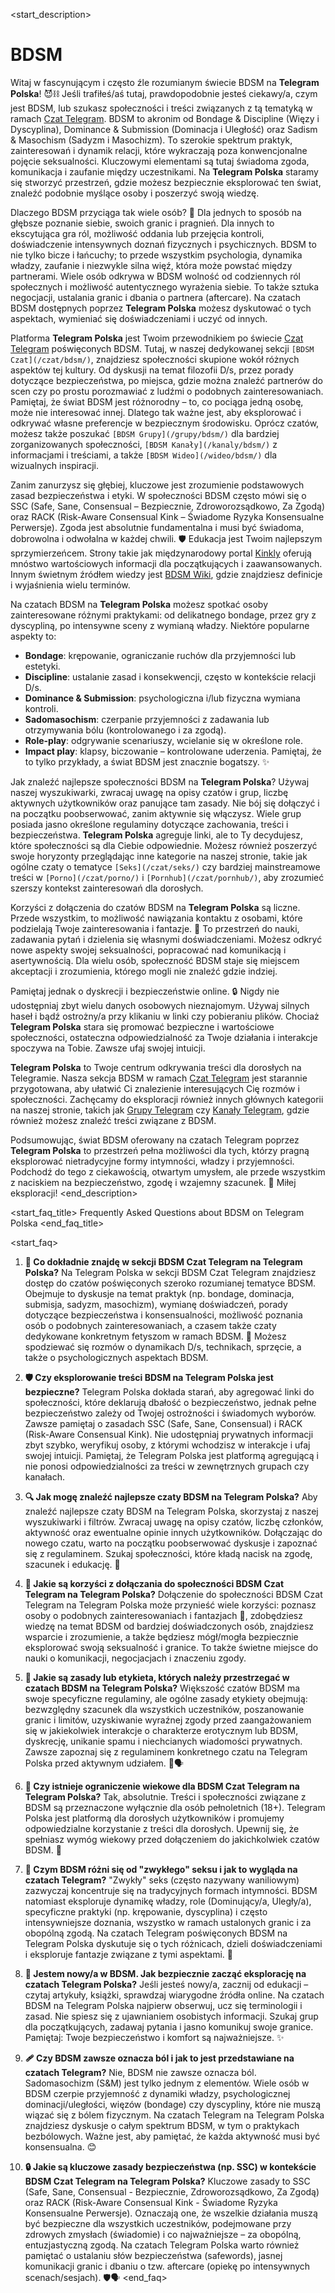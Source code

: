 <start_description>
# BDSM

Witaj w fascynującym i często źle rozumianym świecie BDSM na **Telegram Polska**! 😈⛓️ Jeśli trafiłeś/aś tutaj, prawdopodobnie jesteś ciekawy/a, czym jest BDSM, lub szukasz społeczności i treści związanych z tą tematyką w ramach [Czat Telegram](/czat/). BDSM to akronim od Bondage & Discipline (Więzy i Dyscyplina), Dominance & Submission (Dominacja i Uległość) oraz Sadism & Masochism (Sadyzm i Masochizm). To szerokie spektrum praktyk, zainteresowań i dynamik relacji, które wykraczają poza konwencjonalne pojęcie seksualności. Kluczowymi elementami są tutaj świadoma zgoda, komunikacja i zaufanie między uczestnikami. Na **Telegram Polska** staramy się stworzyć przestrzeń, gdzie możesz bezpiecznie eksplorować ten świat, znaleźć podobnie myślące osoby i poszerzyć swoją wiedzę.

Dlaczego BDSM przyciąga tak wiele osób? 🤔 Dla jednych to sposób na głębsze poznanie siebie, swoich granic i pragnień. Dla innych to ekscytująca gra ról, możliwość oddania lub przejęcia kontroli, doświadczenie intensywnych doznań fizycznych i psychicznych. BDSM to nie tylko bicze i łańcuchy; to przede wszystkim psychologia, dynamika władzy, zaufanie i niezwykle silna więź, która może powstać między partnerami. Wiele osób odkrywa w BDSM wolność od codziennych ról społecznych i możliwość autentycznego wyrażenia siebie. To także sztuka negocjacji, ustalania granic i dbania o partnera (aftercare). Na czatach BDSM dostępnych poprzez **Telegram Polska** możesz dyskutować o tych aspektach, wymieniać się doświadczeniami i uczyć od innych.

Platforma **Telegram Polska** jest Twoim przewodnikiem po świecie [Czat Telegram](/czat/) poświęconych BDSM. Tutaj, w naszej dedykowanej sekcji `[BDSM Czat](/czat/bdsm/)`, znajdziesz społeczności skupione wokół różnych aspektów tej kultury. Od dyskusji na temat filozofii D/s, przez porady dotyczące bezpieczeństwa, po miejsca, gdzie można znaleźć partnerów do scen czy po prostu porozmawiać z ludźmi o podobnych zainteresowaniach. Pamiętaj, że świat BDSM jest różnorodny – to, co pociąga jedną osobę, może nie interesować innej. Dlatego tak ważne jest, aby eksplorować i odkrywać własne preferencje w bezpiecznym środowisku. Oprócz czatów, możesz także poszukać `[BDSM Grupy](/grupy/bdsm/)` dla bardziej zorganizowanych społeczności, `[BDSM Kanały](/kanaly/bdsm/)` z informacjami i treściami, a także `[BDSM Wideo](/wideo/bdsm/)` dla wizualnych inspiracji.

Zanim zanurzysz się głębiej, kluczowe jest zrozumienie podstawowych zasad bezpieczeństwa i etyki. W społeczności BDSM często mówi się o SSC (Safe, Sane, Consensual – Bezpiecznie, Zdroworozsądkowo, Za Zgodą) oraz RACK (Risk-Aware Consensual Kink – Świadome Ryzyka Konsensualne Perwersje). Zgoda jest absolutnie fundamentalna i musi być świadoma, dobrowolna i odwołalna w każdej chwili. 🛡️ Edukacja jest Twoim najlepszym sprzymierzeńcem. Strony takie jak międzynarodowy portal [Kinkly](https://www.kinkly.com/) oferują mnóstwo wartościowych informacji dla początkujących i zaawansowanych. Innym świetnym źródłem wiedzy jest [BDSM Wiki](https://bdsmwiki.info/), gdzie znajdziesz definicje i wyjaśnienia wielu terminów.

Na czatach BDSM na **Telegram Polska** możesz spotkać osoby zainteresowane różnymi praktykami: od delikatnego bondage, przez gry z dyscypliną, po intensywne sceny z wymianą władzy. Niektóre popularne aspekty to:
*   **Bondage**: krępowanie, ograniczanie ruchów dla przyjemności lub estetyki.
*   **Discipline**: ustalanie zasad i konsekwencji, często w kontekście relacji D/s.
*   **Dominance & Submission**: psychologiczna i/lub fizyczna wymiana kontroli.
*   **Sadomasochism**: czerpanie przyjemności z zadawania lub otrzymywania bólu (kontrolowanego i za zgodą).
*   **Role-play**: odgrywanie scenariuszy, wcielanie się w określone role.
*   **Impact play**: klapsy, biczowanie – kontrolowane uderzenia.
Pamiętaj, że to tylko przykłady, a świat BDSM jest znacznie bogatszy. ✨

Jak znaleźć najlepsze społeczności BDSM na **Telegram Polska**? Używaj naszej wyszukiwarki, zwracaj uwagę na opisy czatów i grup, liczbę aktywnych użytkowników oraz panujące tam zasady. Nie bój się dołączyć i na początku poobserwować, zanim aktywnie się włączysz. Wiele grup posiada jasno określone regulaminy dotyczące zachowania, treści i bezpieczeństwa. **Telegram Polska** agreguje linki, ale to Ty decydujesz, które społeczności są dla Ciebie odpowiednie. Możesz również poszerzyć swoje horyzonty przeglądając inne kategorie na naszej stronie, takie jak ogólne czaty o tematyce `[Seks](/czat/seks/)` czy bardziej mainstreamowe treści w `[Porno](/czat/porno/)` i `[Pornhub](/czat/pornhub/)`, aby zrozumieć szerszy kontekst zainteresowań dla dorosłych.

Korzyści z dołączenia do czatów BDSM na **Telegram Polska** są liczne. Przede wszystkim, to możliwość nawiązania kontaktu z osobami, które podzielają Twoje zainteresowania i fantazje. 💬 To przestrzeń do nauki, zadawania pytań i dzielenia się własnymi doświadczeniami. Możesz odkryć nowe aspekty swojej seksualności, popracować nad komunikacją i asertywnością. Dla wielu osób, społeczność BDSM staje się miejscem akceptacji i zrozumienia, którego mogli nie znaleźć gdzie indziej.

Pamiętaj jednak o dyskrecji i bezpieczeństwie online. 🔒 Nigdy nie udostępniaj zbyt wielu danych osobowych nieznajomym. Używaj silnych haseł i bądź ostrożny/a przy klikaniu w linki czy pobieraniu plików. Chociaż **Telegram Polska** stara się promować bezpieczne i wartościowe społeczności, ostateczna odpowiedzialność za Twoje działania i interakcje spoczywa na Tobie. Zawsze ufaj swojej intuicji.

**Telegram Polska** to Twoje centrum odkrywania treści dla dorosłych na Telegramie. Nasza sekcja BDSM w ramach [Czat Telegram](/czat/) jest starannie przygotowana, aby ułatwić Ci znalezienie interesujących Cię rozmów i społeczności. Zachęcamy do eksploracji również innych głównych kategorii na naszej stronie, takich jak [Grupy Telegram](/grupy/) czy [Kanały Telegram](/kanaly/), gdzie również możesz znaleźć treści związane z BDSM.

Podsumowując, świat BDSM oferowany na czatach Telegram poprzez **Telegram Polska** to przestrzeń pełna możliwości dla tych, którzy pragną eksplorować nietradycyjne formy intymności, władzy i przyjemności. Podchodź do tego z ciekawością, otwartym umysłem, ale przede wszystkim z naciskiem na bezpieczeństwo, zgodę i wzajemny szacunek. 🚀 Miłej eksploracji!
<end_description>

<start_faq_title>
Frequently Asked Questions about BDSM on Telegram Polska
<end_faq_title>

<start_faq>
1. **🤔 Co dokładnie znajdę w sekcji BDSM Czat Telegram na Telegram Polska?**
Na Telegram Polska w sekcji BDSM Czat Telegram znajdziesz dostęp do czatów poświęconych szeroko rozumianej tematyce BDSM. Obejmuje to dyskusje na temat praktyk (np. bondage, dominacja, submisja, sadyzm, masochizm), wymianę doświadczeń, porady dotyczące bezpieczeństwa i konsensualności, możliwość poznania osób o podobnych zainteresowaniach, a czasem także czaty dedykowane konkretnym fetyszom w ramach BDSM. 💬 Możesz spodziewać się rozmów o dynamikach D/s, technikach, sprzęcie, a także o psychologicznych aspektach BDSM.

2. **🛡️ Czy eksplorowanie treści BDSM na Telegram Polska jest bezpieczne?**
Telegram Polska dokłada starań, aby agregować linki do społeczności, które deklarują dbałość o bezpieczeństwo, jednak pełne bezpieczeństwo zależy od Twojej ostrożności i świadomych wyborów. Zawsze pamiętaj o zasadach SSC (Safe, Sane, Consensual) i RACK (Risk-Aware Consensual Kink). Nie udostępniaj prywatnych informacji zbyt szybko, weryfikuj osoby, z którymi wchodzisz w interakcje i ufaj swojej intuicji. Pamiętaj, że Telegram Polska jest platformą agregującą i nie ponosi odpowiedzialności za treści w zewnętrznych grupach czy kanałach.

3. **🔍 Jak mogę znaleźć najlepsze czaty BDSM na Telegram Polska?**
Aby znaleźć najlepsze czaty BDSM na Telegram Polska, skorzystaj z naszej wyszukiwarki i filtrów. Zwracaj uwagę na opisy czatów, liczbę członków, aktywność oraz ewentualne opinie innych użytkowników. Dołączając do nowego czatu, warto na początku poobserwować dyskusje i zapoznać się z regulaminem. Szukaj społeczności, które kładą nacisk na zgodę, szacunek i edukację. 🧐

4. **🌟 Jakie są korzyści z dołączania do społeczności BDSM Czat Telegram na Telegram Polska?**
Dołączenie do społeczności BDSM Czat Telegram na Telegram Polska może przynieść wiele korzyści: poznasz osoby o podobnych zainteresowaniach i fantazjach 🤝, zdobędziesz wiedzę na temat BDSM od bardziej doświadczonych osób, znajdziesz wsparcie i zrozumienie, a także będziesz mógł/mogła bezpiecznie eksplorować swoją seksualność i granice. To także świetne miejsce do nauki o komunikacji, negocjacjach i znaczeniu zgody.

5. **📜 Jakie są zasady lub etykieta, których należy przestrzegać w czatach BDSM na Telegram Polska?**
Większość czatów BDSM ma swoje specyficzne regulaminy, ale ogólne zasady etykiety obejmują: bezwzględny szacunek dla wszystkich uczestników, poszanowanie granic i limitów, uzyskiwanie wyraźnej zgody przed zaangażowaniem się w jakiekolwiek interakcje o charakterze erotycznym lub BDSM, dyskrecję, unikanie spamu i niechcianych wiadomości prywatnych. Zawsze zapoznaj się z regulaminem konkretnego czatu na Telegram Polska przed aktywnym udziałem. 🚫🗣️

6. **🔞 Czy istnieje ograniczenie wiekowe dla BDSM Czat Telegram na Telegram Polska?**
Tak, absolutnie. Treści i społeczności związane z BDSM są przeznaczone wyłącznie dla osób pełnoletnich (18+). Telegram Polska jest platformą dla dorosłych użytkowników i promujemy odpowiedzialne korzystanie z treści dla dorosłych. Upewnij się, że spełniasz wymóg wiekowy przed dołączeniem do jakichkolwiek czatów BDSM. 🔞

7. **🤔 Czym BDSM różni się od "zwykłego" seksu i jak to wygląda na czatach Telegram?**
"Zwykły" seks (często nazywany waniliowym) zazwyczaj koncentruje się na tradycyjnych formach intymności. BDSM natomiast eksploruje dynamikę władzy, role (Dominujący/a, Uległy/a), specyficzne praktyki (np. krępowanie, dyscyplina) i często intensywniejsze doznania, wszystko w ramach ustalonych granic i za obopólną zgodą. Na czatach Telegram poświęconych BDSM na Telegram Polska dyskutuje się o tych różnicach, dzieli doświadczeniami i eksploruje fantazje związane z tymi aspektami. 🔄

8. **🔰 Jestem nowy/a w BDSM. Jak bezpiecznie zacząć eksplorację na czatach Telegram Polska?**
Jeśli jesteś nowy/a, zacznij od edukacji – czytaj artykuły, książki, sprawdzaj wiarygodne źródła online. Na czatach BDSM na Telegram Polska najpierw obserwuj, ucz się terminologii i zasad. Nie spiesz się z ujawnianiem osobistych informacji. Szukaj grup dla początkujących, zadawaj pytania i jasno komunikuj swoje granice. Pamiętaj: Twoje bezpieczeństwo i komfort są najważniejsze. ✨

9. **🩹 Czy BDSM zawsze oznacza ból i jak to jest przedstawiane na czatach Telegram?**
Nie, BDSM nie zawsze oznacza ból. Sadomasochizm (S&M) jest tylko jednym z elementów. Wiele osób w BDSM czerpie przyjemność z dynamiki władzy, psychologicznej dominacji/uległości, więzów (bondage) czy dyscypliny, które nie muszą wiązać się z bólem fizycznym. Na czatach Telegram na Telegram Polska znajdziesz dyskusje o całym spektrum BDSM, w tym o praktykach bezbólowych. Ważne jest, aby pamiętać, że każda aktywność musi być konsensualna. 😊

10. **🔒 Jakie są kluczowe zasady bezpieczeństwa (np. SSC) w kontekście BDSM Czat Telegram na Telegram Polska?**
Kluczowe zasady to SSC (Safe, Sane, Consensual - Bezpiecznie, Zdroworozsądkowo, Za Zgodą) oraz RACK (Risk-Aware Consensual Kink - Świadome Ryzyka Konsensualne Perwersje). Oznaczają one, że wszelkie działania muszą być bezpieczne dla wszystkich uczestników, podejmowane przy zdrowych zmysłach (świadomie) i co najważniejsze – za obopólną, entuzjastyczną zgodą. Na czatach Telegram Polska warto również pamiętać o ustalaniu słów bezpieczeństwa (safewords), jasnej komunikacji granic i dbaniu o tzw. aftercare (opiekę po intensywnych scenach/sesjach). 🛡️🗣️
<end_faq>